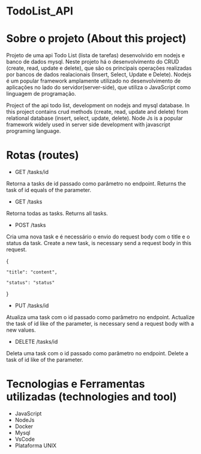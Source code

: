 # TodoList_API

# Sobre o projeto (About this project)

Projeto de uma api Todo List (lista de tarefas) desenvolvido em nodejs e banco de dados mysql.
Neste projeto há o desenvolvimento do CRUD (create, read, update e delete), que são
os principais operações realizadas por bancos de dados realacionais (Insert, Select, Update e Delete).
Nodejs é um popular framework amplamente utilizado no desenvolvimento de aplicações no lado do servidor(server-side),
que utiliza o JavaScript como linguagem de programação.

Project of the api todo list, development on nodejs and mysql database. 
In this project contains crud methods (create, read, update and delete) from relational database (insert, select, update, delete).
Node Js is a popular framework widely used in server side development with javascript programing language.

# Rotas (routes)

- GET /tasks/id

Retorna a tasks de id passado como parâmetro no endpoint. 
Returns the task of id equals of the parameter.

- GET /tasks

Retorna todas as tasks.
Returns all tasks.

- POST /tasks

Cria uma nova task e é necessário o envio do request body com o title e o status da task.
Create a new task, is necessary send a request body in this request.

{
    
    "title": "content",
    
    "status": "status"
    
}

- PUT /tasks/id

Atualiza uma task com o id passado como parâmetro no endpoint.
Actualize the task of id like of the parameter, is necessary send a request body with a new values.

- DELETE /tasks/id

Deleta uma task com o id passado como parâmetro no endpoint.
Delete a task of id like of the parameter.

# Tecnologias e Ferramentas utilizadas (technologies and tool)

- JavaScript
- NodeJs
- Docker
- Mysql
- VsCode
- Plataforma UNIX

